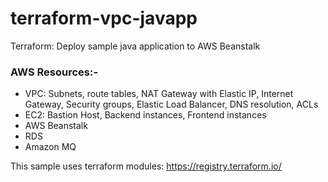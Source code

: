 # terraform-vpc-javapp

Terraform: Deploy sample java application to AWS Beanstalk

### AWS Resources:-

- VPC: Subnets, route tables, NAT Gateway with Elastic IP, Internet Gateway, Security groups, Elastic Load Balancer, DNS resolution, ACLs
- EC2: Bastion Host, Backend instances, Frontend instances
- AWS Beanstalk
- RDS
- Amazon MQ

This sample uses terraform modules: https://registry.terraform.io/